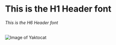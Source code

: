 # This is the H1 Header font
###### This is the H6 Header font

![Image of Yaktocat](https://octodex.github.com/images/yaktocat.png)
